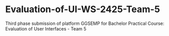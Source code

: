 # Evaluation-of-UI-WS-2425-Team-5
Third phase submission of platform GGSEMP for Bachelor Practical Course: Evaluation of User Interfaces - Team 5
